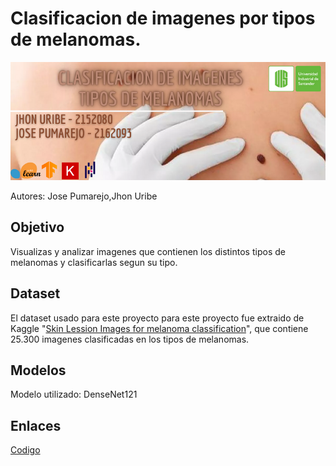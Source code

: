 # Clasificacion de imagenes por tipos de melanomas.

![Banner](https://github.com/josepuma02020/Proyecto-Intelgencia-Artificial---Clasificacion-de-imagenes-por-tipo-de-melanoma/blob/main/Banner.png)

Autores: Jose Pumarejo,Jhon Uribe

## Objetivo

Visualizas y analizar imagenes que contienen los distintos tipos de melanomas y clasificarlas segun su tipo.

## Dataset

El dataset usado para este proyecto para este proyecto fue extraido de Kaggle "[Skin Lession Images for melanoma classification](https://www.kaggle.com/datasets/andrewmvd/isic-2019)", que contiene 25.300 imagenes clasificadas en los tipos de melanomas.

## Modelos

Modelo utilizado: DenseNet121

## Enlaces

[Codigo](https://colab.research.google.com/drive/1F9m5ElIPs9yf55lE5EQVGgPD_0aBhZgF#scrollTo=1fmXiKY7MwZF)
